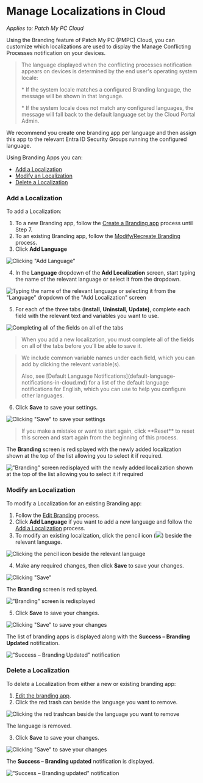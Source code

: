 # Manage Localizations in Cloud

_Applies to: Patch My PC Cloud_

Using the Branding feature of Patch My PC (PMPC) Cloud, you can customize which localizations are used to display the Manage Conflicting Processes notification on your devices.

<blockquote class="wp-block-quote is-note">
<p>The language displayed when the conflicting processes notification appears on devices is determined by the end user's operating system locale:</p>
<p>* If the system locale matches a configured Branding language, the message will be shown in that language.</p>
<p>* If the system locale does not match any configured languages, the message will fall back to the default language set by the Cloud Portal Admin.</p>
</blockquote>

We recommend you create one branding app per language and then assign this app to the relevant Entra ID Security Groups running the configured language.

Using Branding Apps you can:

* [Add a Localization](manage-localizations-in-cloud.md#add-a-localization)
* [Modify an Localization](manage-localizations-in-cloud.md#modify-an-localization)
* [Delete a Localization](manage-localizations-in-cloud.md#delete-a-localization)

### Add a Localization

To add a Localization:

1. To a new Branding app, follow the [Create a Branding app](add-cloud-branding.md#creating-a-branding-app) process until Step 7.
2. To an existing Branding app, follow the [Modify/Recreate Branding](modify-recreate-cloud-branding.md) process.
3. Click **Add Language**

![Clicking "Add Language"](/_images/image-(2405).png "Clicking &#x22;Add Language&#x22;")

4. In the **Language** dropdown of the **Add Localization** screen, start typing the name of the relevant language or select it from the dropdown.

![Typing the name of the relevant language or selecting it from the  "Language" dropdown of the "Add Localization" screen](/_images/image-(2406).png "Typing the name of the relevant language or selecting it from the  &#x22;Language&#x22; dropdown of the &#x22;Add Localization&#x22; screen")

5. For each of the three tabs (**Install**, **Uninstall**, **Update)**, complete each field with the relevant text and variables you want to use.

![Completing all of the fields on all of the tabs](/_images/image-(2408).png "Completing all of the fields on all of the tabs")

<blockquote class="wp-block-quote is-important">
<p>When you add a new localization, you must complete all of the fields on all of the tabs before you’ll be able to save it.</p>
</blockquote>

<blockquote class="wp-block-quote is-tip">
<p>We include common variable names under each field, which you can add by clicking the relevant variable(s).</p>
<p>Also, see [Default Language Notifications](default-language-notifications-in-cloud.md) for a list of the default language notifications for English, which you can use to help you configure other languages.</p>
</blockquote>

6. Click **Save** to save your settings.

![Clicking "Save" to save your settings](/_images/image-(2409).png "Clicking &#x22;Save&#x22; to save your settings")

<blockquote class="wp-block-quote is-tip">
<p>If you make a mistake or want to start again, click **Reset** to reset this screen and start again from the beginning of this process.</p>
</blockquote>

The **Branding** screen is redisplayed with the newly added localization shown at the top of the list allowing you to select it if required.

!["Branding" screen redisplayed with the newly added localization shown at the top of the list allowing you to select it if required](/_images/image-(2410).png "&#x22;Branding&#x22; screen redisplayed with the newly added localization shown at the top of the list allowing you to select it if required")

### Modify an Localization

To modify a Localization for an existing Branding app:

1. Follow the [Edit Branding](modify-recreate-cloud-branding.md#edit-branding) process.
2. Click **Add Language** if you want to add a new language and follow the [Add a Localization](manage-localizations-in-cloud.md#add-a-localization) process.
3. To modify an existing localization, click the pencil icon (![](/_images/image-(2396).png>)) beside the relevant language.

![Clicking the pencil icon beside the relevant language](/_images/image-(2397).png "Clicking the pencil icon beside the relevant language")

4. Make any required changes, then click **Save** to save your changes.

![Clicking "Save"](/_images/image-(2398).png "Clicking &#x22;Save&#x22;")

The **Branding** screen is redisplayed.

!["Branding" screen is redisplayed](/_images/image-(2399).png "&#x22;Branding&#x22; screen is redisplayed")

5. Click **Save** to save your changes.

![Clicking "Save" to save your changes](/_images/image-(2400).png "Clicking &#x22;Save&#x22; to save your changes")

The list of branding apps is displayed along with the **Success – Branding Updated** notification.

!["Success – Branding Updated" notification](/_images/image-(2674).png "&#x22;Success – Branding Updated&#x22; notification")

### Delete a Localization

To delete a Localization from either a new or existing branding app:

1. [Edit the branding app](modify-recreate-cloud-branding.md#edit-branding).
2. Click the red trash can beside the language you want to remove.

![Clicking the red trashcan beside the language you want to remove](/_images/image-(2402).png "Clicking the red trashcan beside the language you want to remove")

The language is removed.

3. Click **Save** to save your changes.

![Clicking "Save" to save your changes](/_images/image-(2403).png "Clicking &#x22;Save&#x22; to save your changes")

The **Success – Branding updated** notification is displayed.

!["Success – Branding updated" notification](/_images/image-(2675).png "&#x22;Success – Branding updated&#x22; notification")